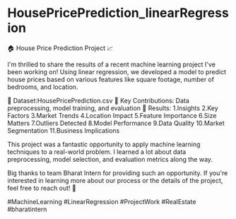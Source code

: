 # HousePricePrediction_linearRegression
🏠 House Price Prediction Project 📈

I'm thrilled to share the results of a recent machine learning project I've been working on! Using linear regression, we developed a model to predict house prices based on various features like square footage, number of bedrooms, and location.

🔹 Dataset:HousePricePrediction.csv
🔹 Key Contributions: Data preprocessing, model training, and evaluation
🔹 Results: 1.Insights
2.Key Factors
3.Market Trends
4.Location Impact
5.Feature Importance
6.Size Matters
7.Outliers Detected
8.Model Performance
9.Data Quality
10.Market Segmentation
11.Business Implications

This project was a fantastic opportunity to apply machine learning techniques to a real-world problem. I learned a lot about data preprocessing, model selection, and evaluation metrics along the way.

Big thanks to team Bharat Intern for providing such an opportunity. If you're interested in learning more about our process or the details of the project, feel free to reach out! 🚀

#MachineLearning #LinearRegression #ProjectWork #RealEstate #bharatintern
